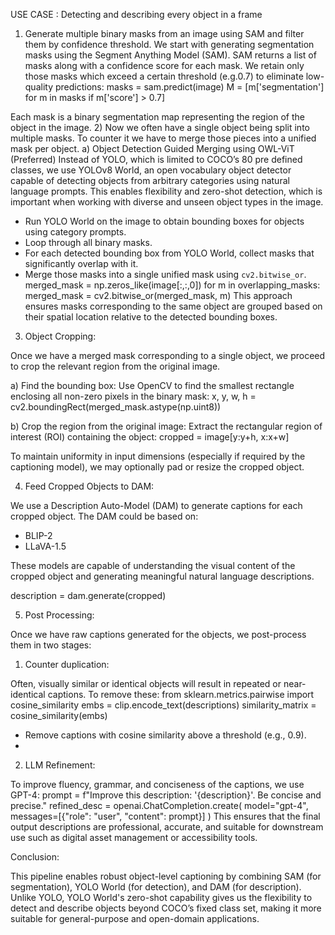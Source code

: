 USE CASE : Detecting and describing every object in a frame

1) Generate multiple binary masks from an image using SAM and filter them by
confidence threshold.
We start with generating segmentation masks using the Segment Anything Model (SAM).
SAM returns a list of masks along with a confidence score for each mask. We retain only
those masks which exceed a certain threshold (e.g.0.7) to eliminate low-quality predictions:
masks = sam.predict(image)
M = [m[&#39;segmentation&#39;] for m in masks if m[&#39;score&#39;] &gt; 0.7]

Each mask is a binary segmentation map representing the region of the object in the image.
2) Now we often have a single object being split into multiple masks. To counter it we have
to merge those pieces into a unified mask per object.
a) Object Detection Guided Merging using OWL-ViT (Preferred)
Instead of YOLO, which is limited to COCO’s 80 pre defined classes, we use YOLOv8 World, an
open vocabulary object detector capable of detecting objects from arbitrary categories
using natural language prompts. This enables flexibility and zero-shot detection, which is
important when working with diverse and unseen object types in the image.
- Run YOLO World on the image to obtain bounding boxes for objects using category prompts.
- Loop through all binary masks.
- For each detected bounding box from YOLO World, collect masks that significantly overlap
with it.
- Merge those masks into a single unified mask using `cv2.bitwise_or`.
merged_mask = np.zeros_like(image[:,:,0])
for m in overlapping_masks:
merged_mask = cv2.bitwise_or(merged_mask, m)
This approach ensures masks corresponding to the same object are grouped based on their
spatial location relative to the detected bounding boxes.

3) Object Cropping:
   
Once we have a merged mask corresponding to a single object, we proceed to crop the
relevant region from the original image.

a) Find the bounding box:
Use OpenCV to find the smallest rectangle enclosing all non-zero pixels in the binary mask:
x, y, w, h = cv2.boundingRect(merged_mask.astype(np.uint8))

b) Crop the region from the original image:
Extract the rectangular region of interest (ROI) containing the object:
cropped = image[y:y+h, x:x+w]

To maintain uniformity in input dimensions (especially if required by the captioning
model), we may optionally pad or resize the cropped object.

4) Feed Cropped Objects to DAM:
   
We use a Description Auto-Model (DAM) to generate captions for each cropped object. The
DAM could be based on:
- BLIP-2
- LLaVA-1.5

These models are capable of understanding the visual content of the cropped object and
generating meaningful natural language descriptions.

description = dam.generate(cropped)

5) Post Processing:

Once we have raw captions generated for the objects, we post-process them in two stages:

1) Counter duplication:

Often, visually similar or identical objects will result in repeated or near-identical captions.
To remove these:
from sklearn.metrics.pairwise import cosine_similarity
embs = clip.encode_text(descriptions)
similarity_matrix = cosine_similarity(embs)
- Remove captions with cosine similarity above a threshold (e.g., 0.9).
- 
2) LLM Refinement:
  
To improve fluency, grammar, and conciseness of the captions, we use GPT-4:
prompt = f&quot;Improve this description: &#39;{description}&#39;. Be concise and precise.&quot;
refined_desc = openai.ChatCompletion.create(
model=&quot;gpt-4&quot;,
messages=[{&quot;role&quot;: &quot;user&quot;, &quot;content&quot;: prompt}]
)
This ensures that the final output descriptions are professional, accurate, and suitable for
downstream use such as digital asset management or accessibility tools.

Conclusion:

This pipeline enables robust object-level captioning by combining SAM (for segmentation),
YOLO World (for detection), and DAM (for description). Unlike YOLO, YOLO World's zero-shot
capability gives us the flexibility to detect and describe objects beyond COCO’s fixed class
set, making it more suitable for general-purpose and open-domain applications.

